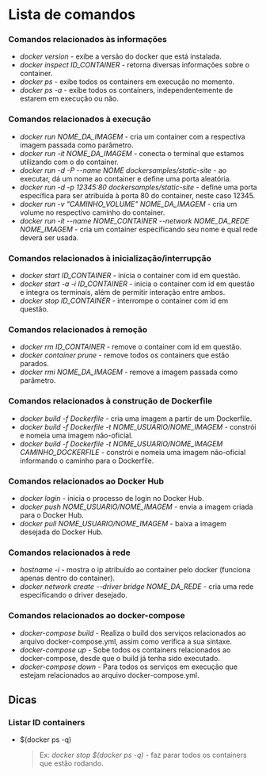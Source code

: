 # Lista de comandos
### Comandos relacionados às informações
- *docker version* - exibe a versão do docker que está instalada.
- *docker inspect ID_CONTAINER* - retorna diversas informações sobre o container.
- *docker ps* - exibe todos os containers em execução no momento.
- *docker ps -a* - exibe todos os containers, independentemente de estarem em execução ou não.
### Comandos relacionados à execução
- *docker run NOME_DA_IMAGEM* - cria um container com a respectiva imagem passada como parâmetro.
- *docker run -it NOME_DA_IMAGEM* - conecta o terminal que estamos utilizando com o do container.
- *docker run -d -P --name NOME dockersamples/static-site* - ao executar, dá um nome ao container e define uma porta aleatória.
- *docker run -d -p 12345:80 dockersamples/static-site* - define uma porta específica para ser atribuída à porta 80 do container, neste caso 12345.
- *docker run -v "CAMINHO_VOLUME" NOME_DA_IMAGEM* - cria um volume no respectivo caminho do container.
- *docker run -it --name NOME_CONTAINER --network NOME_DA_REDE NOME_IMAGEM* - cria um container especificando seu nome e qual rede deverá ser usada.

### Comandos relacionados à inicialização/interrupção
- *docker start ID_CONTAINER* - inicia o container com id em questão.
- *docker start -a -i ID_CONTAINER* - inicia o container com id em questão e integra os terminais, além de permitir interação entre ambos.
- *docker stop ID_CONTAINER* - interrompe o container com id em questão.

### Comandos relacionados à remoção
- *docker rm ID_CONTAINER* - remove o container com id em questão.
- *docker container prune* - remove todos os containers que estão parados.
- *docker rmi NOME_DA_IMAGEM* - remove a imagem passada como parâmetro.

### Comandos relacionados à construção de Dockerfile
- *docker build -f Dockerfile* - cria uma imagem a partir de um Dockerfile.
- *docker build -f Dockerfile -t NOME_USUARIO/NOME_IMAGEM* - constrói e nomeia uma imagem não-oficial.
- *docker build -f Dockerfile -t NOME_USUARIO/NOME_IMAGEM CAMINHO_DOCKERFILE* - constrói e nomeia uma imagem não-oficial informando o caminho para o Dockerfile.

### Comandos relacionados ao Docker Hub
- *docker login* - inicia o processo de login no Docker Hub.
- *docker push NOME_USUARIO/NOME_IMAGEM* - envia a imagem criada para o Docker Hub.
- *docker pull NOME_USUARIO/NOME_IMAGEM* - baixa a imagem desejada do Docker Hub.

### Comandos relacionados à rede
- *hostname -i* - mostra o ip atribuído ao container pelo docker (funciona apenas dentro do container).
- *docker network create --driver bridge NOME_DA_REDE* - cria uma rede especificando o driver desejado.

### Comandos relacionados ao docker-compose
- *docker-compose build* - Realiza o build dos serviços relacionados ao arquivo docker-compose.yml, assim como verifica a sua sintaxe.
- *docker-compose up* - Sobe todos os containers relacionados ao docker-compose, desde que o build já tenha sido executado.
- *docker-compose down* - Para todos os serviços em execução que estejam relacionados ao arquivo docker-compose.yml.

## Dicas
### Listar ID containers
- $(docker ps -q)
	>  Ex: *docker stop $(docker ps -q)* - faz parar todos os containers que estão rodando.